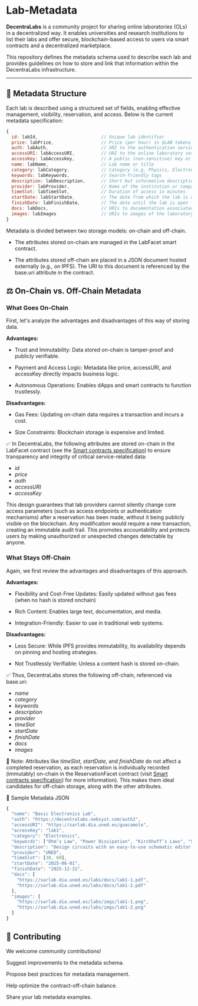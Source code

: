# Lab-Metadata

**DecentraLabs** is a community project for sharing online laboratories (OLs) in a decentralized way. It enables universities and research institutions to list their labs and offer secure, blockchain-based access to users via smart contracts and a decentralized marketplace.

This repository defines the metadata schema used to describe each lab and provides guidelines on how to store and link that information within the DecentraLabs infrastructure.

---

## 🧬 Metadata Structure
Each lab is described using a structured set of fields, enabling effective management, visibility, reservation, and access. Below is the current metadata specification:

```js
{
  id: labId,                        // Unique lab identifier
  price: labPrice,                  // Price (per hour) in $LAB tokens
  auth: labAuth,                    // URI to the authentication service that issues session tokens for lab access
  accessURI: labAccessURI,          // URI to the online laboratory service
  accessKey: labAccessKey,          // A public (non-sensitive) key or ID used for routing/access
  name: labName,                    // Lab name or title
  category: labCategory,            // Category (e.g. Physics, Electronics, Chemistry...)
  keywords: labKeywords,            // Search-friendly tags
  description: labDescription,      // Short but informative description of the lab
  provider: labProvider,            // Name of the institution or company that provides this lab
  timeSlot: labTimeSlot,            // Duration of access in minutes
  startDate: labStartDate,          // The date from which the lab is open for reservations
  finishDate: labFinishDate,        // The date until the lab is open for reservations
  docs: labDocs,                    // URIs to documentation associated to the lab
  images: labImages                 // URIs to images of the laboratory
}
```

Metadata is divided between two storage models: on-chain and off-chain.

* The attributes stored on-chain are managed in the LabFacet smart contract.

* The attributes stored off-chain are placed in a JSON document hosted externally (e.g., on IPFS). The URI to this document is referenced by the base.uri attribute in the contract.

## ⚖️ On-Chain vs. Off-Chain Metadata
### What Goes On-Chain
First, let's analyze the advantages and disadvantages of this way of storing data.

**Advantages:**

* Trust and Immutability: Data stored on-chain is tamper-proof and publicly verifiable.

* Payment and Access Logic: Metadata like price, accessURI, and accessKey directly impacts business logic.

* Autonomous Operations: Enables dApps and smart contracts to function trustlessly.

**Disadvantages:**

* Gas Fees: Updating on-chain data requires a transaction and incurs a cost.

* Size Constraints: Blockchain storage is expensive and limited.

✅ In DecentraLabs, the following attributes are stored on-chain in the LabFacet contract (see the [Smart contracts specification](https://github.com/DecentraLabsCom/Smart-Contract-Specifications)) to ensure transparency and integrity of critical service-related data:

* $id$
* $price$
* $auth$
* $accessURI$
* $accessKey$

This design guarantees that lab providers cannot silently change core access parameters (such as access endpoints or authentication mechanisms) after a reservation has been made, without it being publicly visible on the blockchain. Any modification would require a new transaction, creating an immutable audit trail. This promotes accountability and protects users by making unauthorized or unexpected changes detectable by anyone.

### What Stays Off-Chain
Again, we first review the advantages and disadvantages of this approach.

**Advantages:**

* Flexibility and Cost-Free Updates: Easily updated without gas fees (when no hash is stored onchain)

* Rich Content: Enables large text, documentation, and media.

* Integration-Friendly: Easier to use in traditional web systems.

**Disadvantages:**

* Less Secure: While IPFS provides immutability, its availability depends on pinning and hosting strategies.

* Not Trustlessly Verifiable: Unless a content hash is stored on-chain.

✅ Thus, DecentraLabs stores the following off-chain, referenced via base.uri:

* $name$
* $category$
* $keywords$
* $description$
* $provider$
* $timeSlot$
* $startDate$
* $finishDate$
* $docs$
* $images$

📝 Note: Attributes like $timeSlot$, $startDate$, and $finishDate$ do not affect a completed reservation, as each reservation is individually recorded (immutably) on-chain in the ReservationFacet contract (visit [Smart contracts specification](https://github.com/DecentraLabsCom/Smart-Contract-Specifications)) for more information). This makes them ideal candidates for off-chain storage, along with the other attributes.

🧾 Sample Metadata JSON

```js
{
  "name": "Basic Electronics Lab",
  "auth": "https://decentralabs.nebsyst.com/auth2",
  "accessURI": "https://sarlab.dia.uned.es/guacamole",
  "accessKey": "lab1",
  "category": "Electronics",
  "keywords": ["Ohm’s Law", "Power Dissipation", "Kirchhoff’s Laws", "Series/Parallel Resistors"],
  "description": "Design circuits with an easy-to-use schematic editor. Become familiar with some of the common electrical tools and components used for circuits and use them to experimentally test and confirm the validity of theoretical concepts.",
  "provider": "UNED",
  "timeSlot": [30, 60],
  "startDate": "2025-06-01",
  "finishDate": "2025-12-31",
  "docs": [
    "https://sarlab.dia.uned.es/labs/docs/lab1-1.pdf",
    "https://sarlab.dia.uned.es/labs/docs/lab1-2.pdf"
  ],
  "images": [
    "https://sarlab.dia.uned.es/labs/imgs/lab1-1.png",
    "https://sarlab.dia.uned.es/labs/imgs/lab1-2.png"
  ]
}
```

## 🤝 Contributing
We welcome community contributions!

Suggest improvements to the metadata schema.

Propose best practices for metadata management.

Help optimize the contract-off-chain balance.

Share your lab metadata examples.
